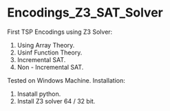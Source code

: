 Encodings_Z3_SAT_Solver
=======================
First TSP Encodings using Z3 Solver:
1. Using Array Theory.
2. Usinf Function Theory.
3. Incremental SAT.
4. Non - Incremental SAT.

Tested on Windows Machine.
Installation:
1. Insatall python.
2. Install Z3 solver 64 / 32 bit.
